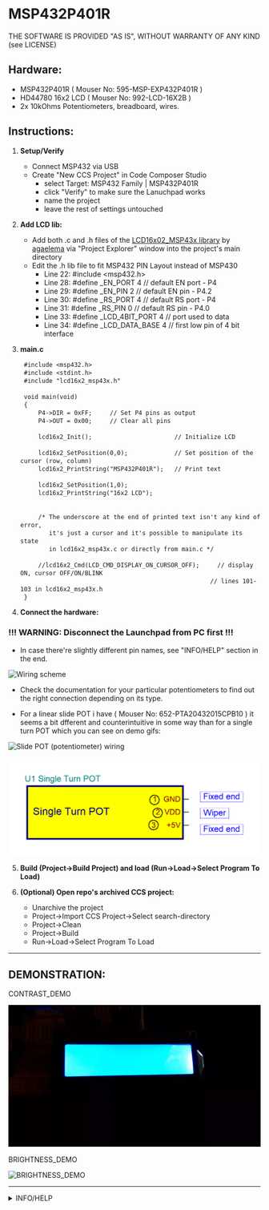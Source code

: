 # MSP432P401R

THE SOFTWARE IS PROVIDED "AS IS", WITHOUT WARRANTY OF ANY KIND (see LICENSE)

## Hardware:
- MSP432P401R      ( Mouser No: 595-MSP-EXP432P401R  )
- HD44780 16x2 LCD ( Mouser No: 992-LCD-16X2B        )
- 2x 10kOhms Potentiometers, breadboard, wires.

## Instructions:
1. **Setup/Verify**
	- Connect MSP432 via USB
	- Create "New CCS Project" in Code Composer Studio
		- select Target: MSP432 Family  |  MSP432P401R
		- click "Verify" to make sure the Lanuchpad works
		- name the project
		- leave the rest of settings untouched
2. **Add LCD lib:**
	- Add both .c and .h files of the [LCD16x02_MSP43x library](https://github.com/agaelema/LCD16x2_MSP43x) by [agaelema](https://github.com/agaelema) via "Project Explorer" window into the project's main directory
	- Edit the .h lib file to fit MSP432 PIN Layout instead of MSP430
		- Line 22: #include <msp432.h>
		- Line 28: #define     _EN_PORT        4                   // default EN port - P4
		- Line 29: #define     _EN_PIN         2                   // default EN pin  - P4.2
		- Line 30: #define     _RS_PORT        4                   // default RS port - P4
		- Line 31: #define     _RS_PIN         0                   // default RS pin  - P4.0
		- Line 33: #define     _LCD_4BIT_PORT          4               // port used to data
		- Line 34: #define     _LCD_DATA_BASE          4               // first low pin of 4 bit interface

3. **main.c**

		#include <msp432.h>
		#include <stdint.h>
		#include "lcd16x2_msp43x.h"

		void main(void)
		{
		    P4->DIR = 0xFF;     // Set P4 pins as output
		    P4->OUT = 0x00;     // Clear all pins

		    lcd16x2_Init();                       // Initialize LCD

		    lcd16x2_SetPosition(0,0);             // Set position of the cursor (row, column)
		    lcd16x2_PrintString("MSP432P401R");   // Print text

		    lcd16x2_SetPosition(1,0);
		    lcd16x2_PrintString("16x2 LCD");


		    /* The underscore at the end of printed text isn't any kind of error,
		       it's just a cursor and it's possible to manipulate its state
		       in lcd16x2_msp43x.c or directly from main.c */

		    //lcd16x2_Cmd(LCD_CMD_DISPLAY_ON_CURSOR_OFF);     // display ON, cursor OFF/ON/BLINK
		                                                    // lines 101-103 in lcd16x2_msp43x.h
		}


4. **Connect the hardware:**
	
### !!! WARNING: Disconnect the Launchpad from PC first !!!

- In case there're slightly different pin names, see "INFO/HELP" section in the end.

![Wiring scheme](/images/WIRING.BMP)

- Check the documentation for your particular potentiometers to find out the right connection depending on its type.

- For a linear slide POT i have ( Mouser No: 652-PTA20432015CPB10 ) it seems a bit dfferent and counterintuitive in some way than for a single turn POT which you can see on demo gifs:

![Slide POT (potentiometer) wiring](/images/SLIDE_POTENTIOMETER.BMP)

![Single turn POT wiring](/images/SINGLE_TURN_POT.BMP)


5. **Build (Project->Build Project) and load (Run->Load->Select Program To Load)**

6. **(Optional) Open repo's archived CCS project:**
	- Unarchive the project
	- Project->Import CCS Project->Select search-directory
	- Project->Clean
	- Project->Build
	- Run->Load->Select Program To Load


___

## DEMONSTRATION:

CONTRAST_DEMO

![CONTRAST_DEMO](/images/CONTRAST_DEMO.gif)


BRIGHTNESS_DEMO

![BRIGHTNESS_DEMO](/images/BRIGHTNESS_DEMO.gif)

___

<details>
	<summary>INFO/HELP</summary>

- In case the lib link is broken or you cannot find it for some other reason, the whole repo "LCD16x2_MSP43x-master.zip" included "AS IS" in "/archive".

- LCD PIN Description:

Pin number | Pin name  | Pin description
--- | --- | ---
1 | GND/VSS | ground pin for LCD
2 | VDD/VCC | supply voltage pin for LCD
3 | V0/VEE | contrast adjust
4 | RS | Register Select (0;1)
5 | RW | Read/Write (0;1)
6 | E | enable
7-14 | Data Bits | send commands or data to the LCD
15 | A | supply voltage pin for backlight
16 | K | ground ping for backlight

</details>
